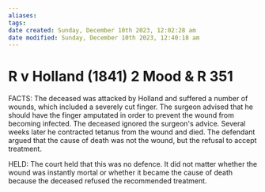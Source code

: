```yaml
---
aliases: 
tags: 
date created: Sunday, December 10th 2023, 12:02:28 am
date modified: Sunday, December 10th 2023, 12:40:18 am
---
```


# R v Holland (1841) 2 Mood & R 351

FACTS: The deceased was attacked by Holland and suffered a number of wounds, which included a severely cut finger. The surgeon advised that he should have the finger amputated in order to prevent the wound from becoming infected. The deceased ignored the surgeon's advice. Several weeks later he contracted tetanus from the wound and died. The defendant argued that the cause of death was not the wound, but the refusal to accept treatment.

HELD: The court held that this was no defence. It did not matter whether the wound was instantly mortal or whether it became the cause of death because the deceased refused the recommended treatment.

